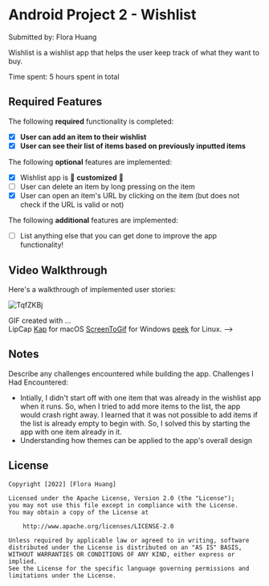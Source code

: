 # Android Project 2 - Wishlist

Submitted by: Flora Huang

Wishlist is a wishlist app that helps the user keep track of what they want to buy.

Time spent: 5 hours spent in total

## Required Features

The following **required** functionality is completed:

- [X] **User can add an item to their wishlist**
- [X] **User can see their list of items based on previously inputted items**

The following **optional** features are implemented:

- [X] Wishlist app is 🎨 **customized** 🎨
- [ ] User can delete an item by long pressing on the item
- [X] User can open an item's URL by clicking on the item (but does not check if the URL is valid or not)

The following **additional** features are implemented:

* [ ] List anything else that you can get done to improve the app functionality!

## Video Walkthrough

Here's a walkthrough of implemented user stories:

![TqfZKBj](https://user-images.githubusercontent.com/99567644/192084175-95e141a9-7c90-4f7c-ac4d-59345c4f42fc.gif)

<!-- Replace this with whatever GIF tool you used! -->
GIF created with ...  
LipCap
[Kap](https://getkap.co/) for macOS
[ScreenToGif](https://www.screentogif.com/) for Windows
[peek](https://github.com/phw/peek) for Linux. -->

## Notes

Describe any challenges encountered while building the app.
Challenges I Had Encountered:
 - Intially, I didn't start off with one item that was already in the wishlist app when it runs. So, when I tried to add more items to the list, the app would crash right away. 
   I learned that it was not possible to add items if the list is already empty to begin with. So, I solved this by starting the app with one item already in it.
 - Understanding how themes can be applied to the app's overall design

## License

    Copyright [2022] [Flora Huang]

    Licensed under the Apache License, Version 2.0 (the "License");
    you may not use this file except in compliance with the License.
    You may obtain a copy of the License at

        http://www.apache.org/licenses/LICENSE-2.0

    Unless required by applicable law or agreed to in writing, software
    distributed under the License is distributed on an "AS IS" BASIS,
    WITHOUT WARRANTIES OR CONDITIONS OF ANY KIND, either express or implied.
    See the License for the specific language governing permissions and
    limitations under the License.
